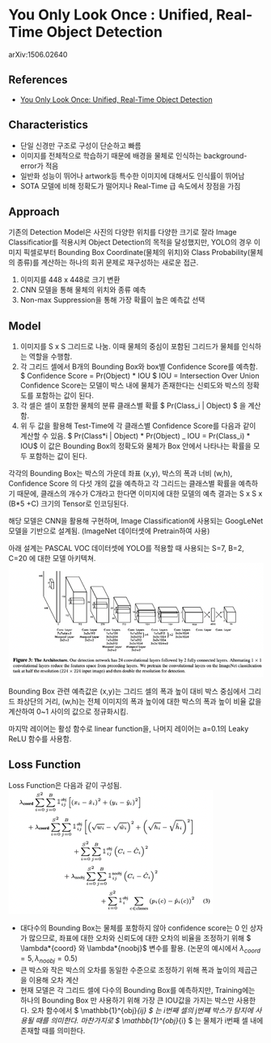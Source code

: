 # You Only Look Once : Unified, Real-Time Object Detection

arXiv:1506.02640

## References

- [You Only Look Once: Unified, Real-Time Object Detection](https://arxiv.org/abs/1506.02640)

## Characteristics

- 단일 신경만 구조로 구성이 단순하고 빠름
- 이미지를 전체적으로 학습하기 때문에 배경을 물체로 인식하는 background-error가 적음
- 일반화 성능이 뛰어나 artwork등 특수한 이미지에 대해서도 인식률이 뛰어남
- SOTA 모델에 비해 정확도가 떨어지나 Real-Time 급 속도에서 장점을 가짐

## Approach

기존의 Detection Model은 사진의 다양한 위치를 다양한 크기로 잘라 Image Classificatior를 적용시켜 Object Detection의 목적을 달성했지만, YOLO의 경우 이미지 픽셀로부터 Bounding Box Coordinate(물체의 위치)와 Class Probability(물체의 종류)를 계산하는 하나의 회귀 문제로 재구성하는 새로운 접근.

1. 이미지를 448 x 448로 크기 변환
2. CNN 모델을 통해 물체의 위치와 종류 예측
3. Non-max Suppression을 통해 가장 확률이 높은 예측값 선택

## Model

1. 이미지를 S x S 그리드로 나눔. 이때 물체의 중심이 포함된 그리드가 물체를 인식하는 역할을 수행함.
2. 각 그리드 셀에서 B개의 Bounding Box와 box별 Confidence Score를 예측함.
   $ Confidence Score = Pr(Object) \* IOU $
   IOU = Intersection Over Union
   Confidence Score는 모델이 박스 내에 물체가 존재한다는 신뢰도와 박스의 정확도를 포함하는 값이 된다.
3. 각 셀은 셀이 포함한 물체의 분류 클래스별 확률 $ Pr(Class_i | Object) $ 을 계산함.
4. 위 두 값을 활용해 Test-Time에 각 클래스별 Confidence Score를 다음과 같이 계산할 수 있음.
   $ Pr(Class*i | Object) * Pr(Object) \_ IOU = Pr(Class_i) \* IOU$
   이 값은 Bounding Box의 정확도와 물체가 Box 안에서 나타나는 확률을 모두 포함하는 값이 된다.

각각의 Bounding Box는 박스의 가운데 좌표 (x,y), 박스의 폭과 너비 (w,h), Confidence Score 의 다섯 개의 값을 예측하고 각 그리드는 클래스별 확률을 예측하기 때문에, 클래스의 개수가 C개라고 한다면 이미지에 대한 모델의 예측 결과는 S x S x (B\*5 +C) 크기의 Tensor로 인코딩된다.

해당 모델은 CNN을 활용해 구현하며, Image Classification에 사용되는 GoogLeNet 모델을 기반으로 설계됨. (ImageNet 데이터셋에 Pretrain하여 사용)

아래 설계는 PASCAL VOC 데이터셋에 YOLO를 적용할 때 사용되는 S=7, B=2, C=20 에 대한 모델 아키텍쳐.
![architecture](./images/architecture.png)

Bounding Box 관련 예측값은 (x,y)는 그리드 셀의 폭과 높이 대비 박스 중심에서 그리드 좌상단의 거리, (w,h)는 전체 이미지의 폭과 높이에 대한 박스의 폭과 높이 비율 값을 계산하여 0~1 사이의 값으로 정규화시킴.

마지막 레이어는 활성 함수로 linear function을, 나머지 레이어는 a=0.1의 Leaky ReLU 함수를 사용함.

## Loss Function

Loss Function은 다음과 같이 구성됨.
![loss](./images/loss.png)

- 대다수의 Bounding Box는 물체를 포함하지 않아 confidence score는 0 인 상자가 많으므로, 좌표에 대한 오차와 신뢰도에 대한 오차의 비율을 조정하기 위해 $ \lambda*{coord} 와 \lambda*{noobj}$ 변수를 활용. (논문의 예시에서 $\lambda_{coord}= 5, \lambda_{noobj}=0.5$)
- 큰 박스와 작은 박스의 오차를 동일한 수준으로 조정하기 위해 폭과 높이의 제곱근을 이용해 오차 계산
- 현재 모델은 각 그리드 셀에 다수의 Bounding Box를 예측하지만, Training에는 하나의 Bounding Box 만 사용하기 위해 가장 큰 IOU값을 가지는 박스만 사용한다. 오차 함수에서 $ \mathbb{1}^{obj}_{ij} $ 는 i번째 셀의 j번쨰 박스가 탐지에 사용될 때를 의미한다. 마찬가지로 $ \mathbb{1}^{obj}_{i} $ 는 물체가 i번째 셀 내에 존재할 때를 의미한다.
